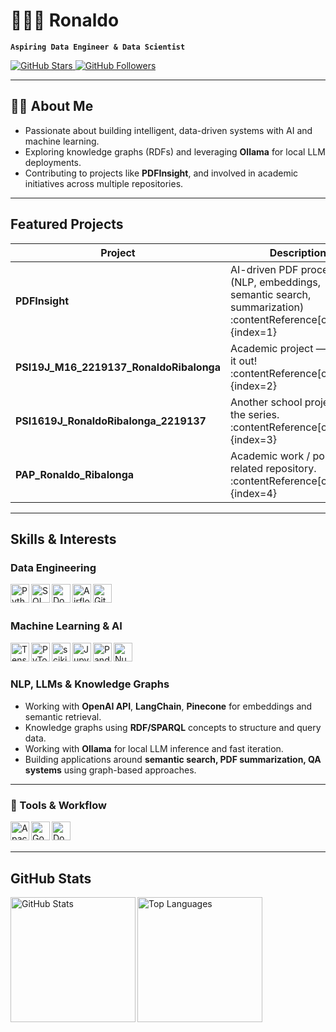 # 👨🏻‍💻 Ronaldo

**`Aspiring Data Engineer & Data Scientist`**

<p align="left">
  <a href="https://github.com/RunaldoVI?tab=repositories&sort=stargazers">
    <img
      alt="GitHub Stars"
      src="https://custom-icon-badges.demolab.com/github/stars/RunaldoVI?color=55960c&style=for-the-badge&labelColor=488207&logo=star&label=Stars"
    />
  </a>
  <a href="https://github.com/RunaldoVI?tab=followers">
    <img
      alt="GitHub Followers"
      src="https://custom-icon-badges.demolab.com/github/followers/RunaldoVI?color=236ad3&labelColor=1155ba&style=for-the-badge&logo=github&label=Followers&logoColor=white"
    />
  </a>
</p>

---

## 🙋‍♂️ About Me
-  Passionate about building intelligent, data-driven systems with AI and machine learning.  
-  Exploring knowledge graphs (RDFs) and leveraging **Ollama** for local LLM deployments.  
-  Contributing to projects like **PDFInsight**, and involved in academic initiatives across multiple repositories.

---

##  Featured Projects

| Project | Description |
|--------|-------------|
| **PDFInsight** | AI-driven PDF processing (NLP, embeddings, semantic search, summarization) :contentReference[oaicite:1]{index=1} |
| **PSI19J_M16_2219137_RonaldoRibalonga** | Academic project — check it out! :contentReference[oaicite:2]{index=2} |
| **PSI1619J_RonaldoRibalonga_2219137** | Another school project from the series. :contentReference[oaicite:3]{index=3} |
| **PAP_Ronaldo_Ribalonga** | Academic work / portfolio-related repository. :contentReference[oaicite:4]{index=4} |

---

##  Skills & Interests

###  Data Engineering
<img align="left" alt="Python" width="30px" src="https://cdn.jsdelivr.net/gh/devicons/devicon@latest/icons/python/python-original.svg" />
<img align="left" alt="SQL" width="30px" src="https://cdn.jsdelivr.net/gh/devicons/devicon@latest/icons/mysql/mysql-original.svg" />
<img align="left" alt="Docker" width="30px" src="https://cdn.jsdelivr.net/gh/devicons/devicon@latest/icons/docker/docker-original.svg" />
<img align="left" alt="Airflow" width="30px" src="https://cdn.jsdelivr.net/gh/devicons/devicon@latest/icons/apacheairflow/apacheairflow-original.svg" />
<img align="left" alt="Git" width="30px" src="https://cdn.jsdelivr.net/gh/devicons/devicon@latest/icons/git/git-original.svg" />

<br/><br/>

###  Machine Learning & AI
<img align="left" alt="TensorFlow" width="30px" src="https://cdn.jsdelivr.net/gh/devicons/devicon@latest/icons/tensorflow/tensorflow-original.svg" />
<img align="left" alt="PyTorch" width="30px" src="https://cdn.jsdelivr.net/gh/devicons/devicon@latest/icons/pytorch/pytorch-original.svg" />
<img align="left" alt="scikit-learn" width="30px" src="https://cdn.jsdelivr.net/gh/devicons/devicon@latest/icons/scikitlearn/scikitlearn-original.svg" />
<img align="left" alt="Jupyter" width="30px" src="https://cdn.jsdelivr.net/gh/devicons/devicon@latest/icons/jupyter/jupyter-original.svg" />
<img align="left" alt="Pandas" width="30px" src="https://cdn.jsdelivr.net/gh/devicons/devicon@latest/icons/pandas/pandas-original.svg" />
<img align="left" alt="NumPy" width="30px" src="https://cdn.jsdelivr.net/gh/devicons/devicon@latest/icons/numpy/numpy-original.svg" />

<br/><br/>

###  NLP, LLMs & Knowledge Graphs
- Working with **OpenAI API**, **LangChain**, **Pinecone** for embeddings and semantic retrieval.  
- Knowledge graphs using **RDF/SPARQL** concepts to structure and query data.  
- Working with **Ollama** for local LLM inference and fast iteration.  
- Building applications around **semantic search, PDF summarization, QA systems** using graph-based approaches.

---

### 🔹 Tools & Workflow
<img align="left" alt="Apache Spark" width="30px" src="https://cdn.jsdelivr.net/gh/devicons/devicon@latest/icons/apachespark/apachespark-original.svg" />
<img align="left" alt="Google Colab" width="30px" src="https://cdn.jsdelivr.net/gh/devicons/devicon@latest/icons/googlecolab/googlecolab-original.svg" />
<img align="left" alt="Docker" width="30px" src="https://cdn.jsdelivr.net/gh/devicons/devicon@latest/icons/docker/docker-original.svg" />

<br/><br/>


---

##  GitHub Stats

<p>
  <img
    align="left"
    alt="GitHub Stats"
    height="200"
    src="https://github-readme-stats.vercel.app/api?username=RunaldoVI&show_icons=true&theme=tokyonight&include_all_commits=true&locale=en"
  />
  <img
    align="left"
    alt="Top Languages"
    height="200"
    src="https://github-readme-stats.vercel.app/api/top-langs/?username=RunaldoVI&theme=tokyonight&layout=compact&custom_title=Technologies&langs_count=9"
  />
</p>
